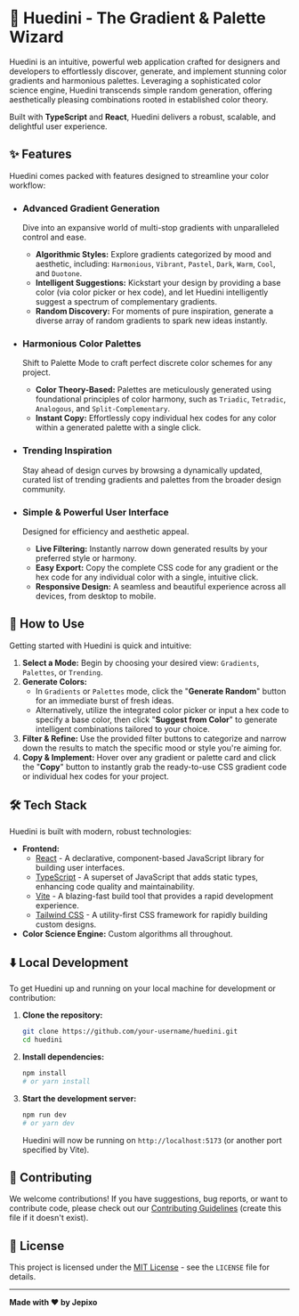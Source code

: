 # 🌈 Huedini - The Gradient & Palette Wizard

Huedini is an intuitive, powerful web application crafted for designers and developers to effortlessly discover, generate, and implement stunning color gradients and harmonious palettes. Leveraging a sophisticated color science engine, Huedini transcends simple random generation, offering aesthetically pleasing combinations rooted in established color theory.

Built with **TypeScript** and **React**, Huedini delivers a robust, scalable, and delightful user experience.

## ✨ Features

Huedini comes packed with features designed to streamline your color workflow:

  * ### Advanced Gradient Generation

    Dive into an expansive world of multi-stop gradients with unparalleled control and ease.

      * **Algorithmic Styles:** Explore gradients categorized by mood and aesthetic, including: `Harmonious`, `Vibrant`, `Pastel`, `Dark`, `Warm`, `Cool`, and `Duotone`.
      * **Intelligent Suggestions:** Kickstart your design by providing a base color (via color picker or hex code), and let Huedini intelligently suggest a spectrum of complementary gradients.
      * **Random Discovery:** For moments of pure inspiration, generate a diverse array of random gradients to spark new ideas instantly.

  * ### Harmonious Color Palettes

    Shift to Palette Mode to craft perfect discrete color schemes for any project.

      * **Color Theory-Based:** Palettes are meticulously generated using foundational principles of color harmony, such as `Triadic`, `Tetradic`, `Analogous`, and `Split-Complementary`.
      * **Instant Copy:** Effortlessly copy individual hex codes for any color within a generated palette with a single click.

  * ### Trending Inspiration

    Stay ahead of design curves by browsing a dynamically updated, curated list of trending gradients and palettes from the broader design community.

  * ### Simple & Powerful User Interface

    Designed for efficiency and aesthetic appeal.

      * **Live Filtering:** Instantly narrow down generated results by your preferred style or harmony.
      * **Easy Export:** Copy the complete CSS code for any gradient or the hex code for any individual color with a single, intuitive click.
      * **Responsive Design:** A seamless and beautiful experience across all devices, from desktop to mobile.

## 🚀 How to Use

Getting started with Huedini is quick and intuitive:

1.  **Select a Mode:** Begin by choosing your desired view: `Gradients`, `Palettes`, or `Trending`.
2.  **Generate Colors:**
      * In `Gradients` or `Palettes` mode, click the "**Generate Random**" button for an immediate burst of fresh ideas.
      * Alternatively, utilize the integrated color picker or input a hex code to specify a base color, then click "**Suggest from Color**" to generate intelligent combinations tailored to your choice.
3.  **Filter & Refine:** Use the provided filter buttons to categorize and narrow down the results to match the specific mood or style you're aiming for.
4.  **Copy & Implement:** Hover over any gradient or palette card and click the "**Copy**" button to instantly grab the ready-to-use CSS gradient code or individual hex codes for your project.

## 🛠️ Tech Stack

Huedini is built with modern, robust technologies:

  * **Frontend:**
      * [React](https://react.dev/) - A declarative, component-based JavaScript library for building user interfaces.
      * [TypeScript](https://www.typescriptlang.org/) - A superset of JavaScript that adds static types, enhancing code quality and maintainability.
      * [Vite](https://vitejs.dev/) - A blazing-fast build tool that provides a rapid development experience.
      * [Tailwind CSS](https://tailwindcss.com/) - A utility-first CSS framework for rapidly building custom designs.
  * **Color Science Engine:** Custom algorithms all throughout.

## ⬇️ Local Development

To get Huedini up and running on your local machine for development or contribution:

1.  **Clone the repository:**
    ```bash
    git clone https://github.com/your-username/huedini.git
    cd huedini
    ```
2.  **Install dependencies:**
    ```bash
    npm install
    # or yarn install
    ```
3.  **Start the development server:**
    ```bash
    npm run dev
    # or yarn dev
    ```
    Huedini will now be running on `http://localhost:5173` (or another port specified by Vite).

## 🤝 Contributing

We welcome contributions\! If you have suggestions, bug reports, or want to contribute code, please check out our [Contributing Guidelines](https://www.google.com/search?q=CONTRIBUTING.md) (create this file if it doesn't exist).

## 📄 License

This project is licensed under the [MIT License](https://www.google.com/search?q=LICENSE) - see the `LICENSE` file for details.

-----

**Made with ❤️ by Jepixo**
